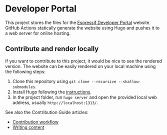 # Developer Portal

This project stores the files for the [Espressif Developer Portal][] website. GitHub Actions statically generate the website using Hugo and pushes it to a web server for online hosting.

[Espressif Developer Portal]: https://developer.espressif.com/


## Contribute and render locally

If you want to contribute to this project, it would be nice to see the rendered version. The website can be easily rendered on your local machine using the following steps:

1. Clone this repository using `git clone --recursive --shallow-submodules`.
2. Install Hugo following the [instructions](https://gohugo.io/installation/).
3. In the project folder, run `hugo server` and open the provided local web address, usually `http://localhost:1313/`.

See also the Contribution Guide articles:

- [Contribution workflow](./content/pages/contribution-guide/contrib-workflow/index.md)
- [Writing content](./content/pages/contribution-guide/writing-content/index.md)
